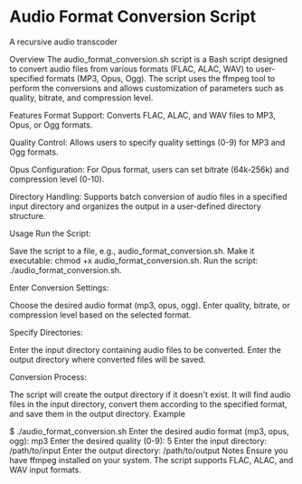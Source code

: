 # Audio Format Conversion Script
A recursive audio transcoder

Overview
The audio_format_conversion.sh script is a Bash script designed to convert audio files from various formats (FLAC, ALAC, WAV) to user-specified formats (MP3, Opus, Ogg). The script uses the ffmpeg tool to perform the conversions and allows customization of parameters such as quality, bitrate, and compression level.

Features
Format Support: Converts FLAC, ALAC, and WAV files to MP3, Opus, or Ogg formats.

Quality Control: Allows users to specify quality settings (0-9) for MP3 and Ogg formats.

Opus Configuration: For Opus format, users can set bitrate (64k-256k) and compression level (0-10).

Directory Handling: Supports batch conversion of audio files in a specified input directory and organizes the output in a user-defined directory structure.

Usage
Run the Script:

Save the script to a file, e.g., audio_format_conversion.sh.
Make it executable: chmod +x audio_format_conversion.sh.
Run the script: ./audio_format_conversion.sh.

Enter Conversion Settings:

Choose the desired audio format (mp3, opus, ogg).
Enter quality, bitrate, or compression level based on the selected format.

Specify Directories:

Enter the input directory containing audio files to be converted.
Enter the output directory where converted files will be saved.

Conversion Process:

The script will create the output directory if it doesn't exist.
It will find audio files in the input directory, convert them according to the specified format, and save them in the output directory.
Example

$ ./audio_format_conversion.sh
Enter the desired audio format (mp3, opus, ogg): mp3
Enter the desired quality (0-9): 5
Enter the input directory: /path/to/input
Enter the output directory: /path/to/output
Notes
Ensure you have ffmpeg installed on your system.
The script supports FLAC, ALAC, and WAV input formats.
